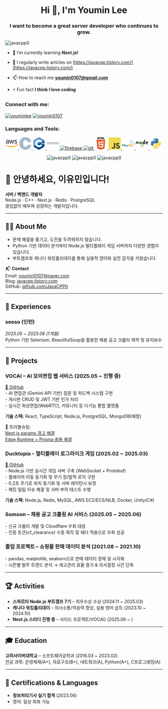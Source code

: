 <h1 align="center">Hi 👋, I'm Youmin Lee</h1>
<h3 align="center">I want to become a great server developer who continues to grow.</h3>

<p align="left"> <img src="https://komarev.com/ghpvc/?username=javacpp0&label=Profile%20views&color=0e75b6&style=flat" alt="javacpp0" /> </p>

- 🌱 I’m currently learning **Next.js!**

- 📝 I regularly write articles on [https://javacpp.tistory.com/](https://javacpp.tistory.com/)

- 📫 How to reach me **youmin0107@gmail.com**

- ⚡ Fun fact **I think I love coding**

<h3 align="left">Connect with me:</h3>
<p align="left">
<a href="https://www.linkedin.com/in/youmin-lee-6bb372296/" target="blank"><img align="center" src="https://raw.githubusercontent.com/rahuldkjain/github-profile-readme-generator/master/src/images/icons/Social/linked-in-alt.svg" alt="youminlee" height="30" width="40" /></a>
<a href="https://instagram.com/youmin0107" target="blank"><img align="center" src="https://raw.githubusercontent.com/rahuldkjain/github-profile-readme-generator/master/src/images/icons/Social/instagram.svg" alt="youmin0107" height="30" width="40" /></a>
</p>

<h3 align="left">Languages and Tools:</h3>
<p align="left"> <a href="https://aws.amazon.com" target="_blank" rel="noreferrer"> <img src="https://raw.githubusercontent.com/devicons/devicon/master/icons/amazonwebservices/amazonwebservices-original-wordmark.svg" alt="aws" width="40" height="40"/> </a> <a href="https://www.cprogramming.com/" target="_blank" rel="noreferrer"> <img src="https://raw.githubusercontent.com/devicons/devicon/master/icons/c/c-original.svg" alt="c" width="40" height="40"/> </a> <a href="https://www.w3schools.com/cpp/" target="_blank" rel="noreferrer"> <img src="https://raw.githubusercontent.com/devicons/devicon/master/icons/cplusplus/cplusplus-original.svg" alt="cplusplus" width="40" height="40"/> </a> <a href="https://expressjs.com" target="_blank" rel="noreferrer"> <img src="https://raw.githubusercontent.com/devicons/devicon/master/icons/express/express-original-wordmark.svg" alt="express" width="40" height="40"/> </a> <a href="https://firebase.google.com/" target="_blank" rel="noreferrer"> <img src="https://www.vectorlogo.zone/logos/firebase/firebase-icon.svg" alt="firebase" width="40" height="40"/> </a> <a href="https://git-scm.com/" target="_blank" rel="noreferrer"> <img src="https://www.vectorlogo.zone/logos/git-scm/git-scm-icon.svg" alt="git" width="40" height="40"/> </a> <a href="https://www.w3.org/html/" target="_blank" rel="noreferrer"> <img src="https://raw.githubusercontent.com/devicons/devicon/master/icons/html5/html5-original-wordmark.svg" alt="html5" width="40" height="40"/> </a> <a href="https://developer.mozilla.org/en-US/docs/Web/JavaScript" target="_blank" rel="noreferrer"> <img src="https://raw.githubusercontent.com/devicons/devicon/master/icons/javascript/javascript-original.svg" alt="javascript" width="40" height="40"/> </a> <a href="https://www.mysql.com/" target="_blank" rel="noreferrer"> <img src="https://raw.githubusercontent.com/devicons/devicon/master/icons/mysql/mysql-original-wordmark.svg" alt="mysql" width="40" height="40"/> </a> <a href="https://nodejs.org" target="_blank" rel="noreferrer"> <img src="https://raw.githubusercontent.com/devicons/devicon/master/icons/nodejs/nodejs-original-wordmark.svg" alt="nodejs" width="40" height="40"/> </a> <a href="https://www.python.org" target="_blank" rel="noreferrer"> <img src="https://raw.githubusercontent.com/devicons/devicon/master/icons/python/python-original.svg" alt="python" width="40" height="40"/> </a> </p>


<p align="center">
<img height="50%" width="auto" src="https://github-readme-stats.vercel.app/api/top-langs?username=javacpp0&show_icons=true&count_private=true&theme=darcula&hide_border=true&hide=issues,contribs&bg_color=00000000" alt="javacpp0" />
<img height="50%" width="auto" src="https://github-readme-stats.vercel.app/api?username=javacpp0&show_icons=true&locale=en&layout=compact&hide_border=true&theme=darcula&bg_color=00000000&langs_count=6&hide=jupyter%20notebook,tex,css,php&exclude_repo=Pacman-AI" alt="javacpp0" />
<img height="50%" width="auto" src="https://github-readme-streak-stats.herokuapp.com/?user=javacpp0&theme=darcula&hide_border=true&background=FFFFFF00" alt="javacpp0" />

</p>

<h1>👋 안녕하세요, 이유민입니다!</h1>
<p><strong>서버 / 백엔드 개발자</strong><br>
Node.js · C++ · Next.js · Redis · PostgreSQL<br>
끊임없이 배우며 성장하는 개발자입니다.</p>

<hr>

<h2>🧑‍💻 About Me</h2>
<ul>
  <li>문제 해결을 즐기고, 도전을 두려워하지 않습니다.</li>
  <li>Python 기반 데이터 분석부터 Node.js 멀티플레이 게임 서버까지 다양한 경험이 있습니다.</li>
  <li>부트캠프와 캐나다 워킹홀리데이를 통해 실용적 영어와 실전 감각을 키웠습니다.</li>
</ul>
<p>
📬 <strong>Contact</strong><br>
Email: <a href="mailto:youmin0107@naver.com">youmin0107@naver.com</a><br>
Blog: <a href="https://javacpp.tistory.com" target="_blank">javacpp.tistory.com</a><br>
GitHub: <a href="https://github.com/JavaCPP0" target="_blank">github.com/JavaCPP0</a>
</p>

<hr>

<h2>💼 Experiences</h2>
<h3>seeso (인턴)</h3>
<p><em>2025.05 ~ 2025.06 (1개월)</em><br>
Python 기반 Selenium, BeautifulSoup을 활용한 채용 공고 크롤러 제작 및 유지보수</p>

<hr>

<h2>🧪 Projects</h2>

<h3>VOCAI – AI 모의면접 웹 서비스 (2025.05 ~ 진행 중)</h3>
<p>
<a href="https://github.com/team-VOCAI/vocai-app/tree/dev" target="_blank">🔗 GitHub</a><br>
- AI 면접관 (Gemini API 기반) 질문 및 피드백 시스템 구현<br>
- 게시판 CRUD 및 JWT 기반 인가 처리<br>
- 실시간 화상면접(WebRTC), 커뮤니티 등 다기능 통합 플랫폼
</p>
<p><strong>기술 스택:</strong> React, TypeScript, Node.js, PostgreSQL, MongoDB(예정)</p>
<p>
📌 트러블슈팅:<br>
<a href="https://javacpp.tistory.com/151" target="_blank">Next.js params 경고 해결</a><br>
<a href="https://javacpp.tistory.com/155" target="_blank">Edge Runtime + Prisma 충돌 해결</a>
</p>

<h3>Ducktopia – 멀티플레이 로그라이크 게임 (2025.02 ~ 2025.03)</h3>
<p>
<a href="https://github.com/kms5064/DUCKTOPIA" target="_blank">🔗 GitHub</a><br>
- Node.js 기반 실시간 게임 서버 구축 (WebSocket + Protobuf)<br>
- 플레이어 이동 동기화 및 무기 장/탈착 로직 구현<br>
- 0.2초 주기로 위치 동기화 및 서버 레이턴시 보정<br>
- 패킷 밀림 이슈 해결 및 서버 부하 테스트 수행
</p>
<p><strong>기술 스택:</strong> Node.js, Redis, MySQL, AWS EC2/ECS/NLB, Docker, Unity(C#)</p>

<h3>Somoon – 채용 공고 크롤링 AI 서비스 (2025.05 ~ 2025.06)</h3>
<p>- 신규 크롤러 개발 및 Cloudflare 우회 대응<br>
- 인증 토큰(cf_clearance) 수동 획득 및 헤더 적용으로 우회 성공</p>

<h3>졸업 프로젝트 – 쇼핑몰 판매 데이터 분석 (2021.08 ~ 2021.10)</h3>
<p>
- pandas, matplotlib, seaborn으로 판매 데이터 정제 및 시각화<br>
- 시즌별 발주 트렌드 분석 → 재고관리 효율 증가 & 의사결정 시간 단축
</p>

<hr>

<h2>🏆 Activities</h2>
<ul>
  <li><strong>스파르타 Node.js 부트캠프 7기</strong> – 최우수상 수상 (2024.11 ~ 2025.03)</li>
  <li><strong>캐나다 워킹홀리데이</strong> – 의사소통/적응력 향상, 실용 영어 습득 (2023.10 ~ 2024.10)</li>
  <li><strong>Next.js 스터디 진행 중</strong> – 사이드 프로젝트(VOCAI) (2025.06 ~ )</li>
</ul>

<hr>

<h2>🎓 Education</h2>
<p><strong>고려사이버대학교</strong> – 소프트웨어공학과 (2016.03 ~ 2023.02)<br>
전공 과목: 운영체제(A+), 자료구조(B+), 네트워크(A), Python(A+), C프로그래밍(A)
</p>

<hr>

<h2>📜 Certifications & Languages</h2>
<ul>
  <li><strong>정보처리기사 실기 합격</strong> (2023.06)</li>
  <li>영어: 일상 회화 가능</li>
</ul>

